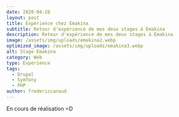 ```yaml
---
date: 2020-04-28
layout: post
title: Expérience chez Emakina
subtitle: Retour d'expérience de mes deux stages à Emakina
description: Retour d'expérience de mes deux stages à Emakina
image: /assets/img/uploads/emakina2.webp
optimized_image: /assets/img/uploads/emakina3.webp
alt: Stage Emakina
category: Web
type: Experience
tags:
  - Drupal
  - Symfony
  - PHP
author: fredericcanaud
---
```

En cours de réalisation =D
